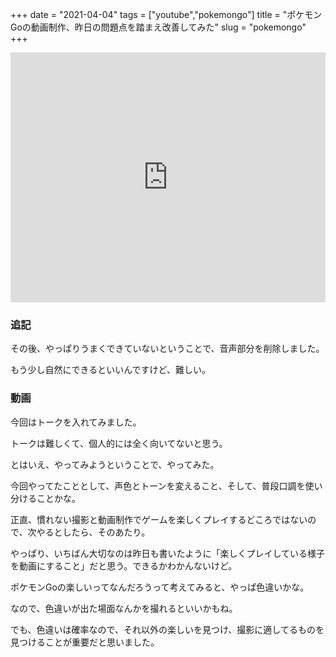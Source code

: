 +++
date = "2021-04-04"
tags = ["youtube","pokemongo"]
title = "ポケモンGoの動画制作、昨日の問題点を踏まえ改善してみた"
slug = "pokemongo"
+++

<iframe width="100%" height="400" src="https://www.youtube.com/embed/o-6BrbLSOuQ" frameborder="0" allow="autoplay; encrypted-media" allowfullscreen></iframe>

### 追記

その後、やっぱりうまくできていないということで、音声部分を削除しました。

もう少し自然にできるといいんですけど、難しい。

### 動画

今回はトークを入れてみました。

トークは難しくて、個人的には全く向いてないと思う。

とはいえ、やってみようということで、やってみた。

今回やってたこととして、声色とトーンを変えること、そして、普段口調を使い分けることかな。

正直、慣れない撮影と動画制作でゲームを楽しくプレイするどころではないので、次やるとしたら、そのあたり。

やっぱり、いちばん大切なのは昨日も書いたように「楽しくプレイしている様子を動画にすること」だと思う。できるかわかんないけど。

ポケモンGoの楽しいってなんだろうって考えてみると、やっぱ色違いかな。

なので、色違いが出た場面なんかを撮れるといいかもね。

でも、色違いは確率なので、それ以外の楽しいを見つけ、撮影に適してるものを見つけることが重要だと思いました。

